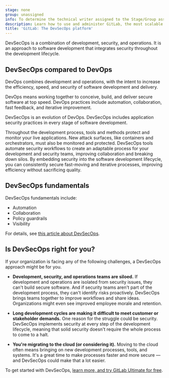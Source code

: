 ```yaml
---
stage: none
group: unassigned
info: To determine the technical writer assigned to the Stage/Group associated with this page, see https://handbook.gitlab.com/handbook/product/ux/technical-writing/#assignments
description: Learn how to use and administer GitLab, the most scalable Git-based fully integrated platform for software development.
title: 'GitLab: The DevSecOps platform'
---
```


DevSecOps is a combination of development, security, and operations.
It is an approach to software development that integrates security throughout the development lifecycle.

## DevSecOps compared to DevOps

DevOps combines development and operations, with the intent to increase the efficiency,
speed, and security of software development and delivery.

DevOps means working together to conceive, build, and deliver secure software at top speed.
DevOps practices include automation, collaboration, fast feedback, and iterative improvement.

DevSecOps is an evolution of DevOps. DevSecOps includes application security practices in every stage of software development.

Throughout the development process, tools and methods protect and monitor your live applications.
New attack surfaces, like containers and orchestrators, must also be monitored and protected.
DevSecOps tools automate security workflows to create an adaptable process for your development
and security teams, improving collaboration and breaking down silos.
By embedding security into the software development lifecycle, you can consistently secure fast-moving
and iterative processes, improving efficiency without sacrificing quality.

## DevSecOps fundamentals

DevSecOps fundamentals include:

- Automation
- Collaboration
- Policy guardrails
- Visibility

For details, see [this article about DevSecOps](https://about.gitlab.com/topics/devsecops/).

## Is DevSecOps right for you?

If your organization is facing any of the following challenges, a DevSecOps approach might be for you.

<!-- Do not delete the double spaces at the end of these lines. They improve the rendered view. -->

- **Development, security, and operations teams are siloed.**
  If development and operations are isolated from security issues,
  they can't build secure software. And if security teams aren't part of the development process,
  they can't identify risks proactively. DevSecOps brings teams together to improve workflows
  and share ideas. Organizations might even see improved employee morale and retention.

- **Long development cycles are making it difficult to meet customer or stakeholder demands.**
  One reason for the struggle could be security. DevSecOps implements security at every step of
  the development lifecycle, meaning that solid security doesn't require the whole process to come to a halt.

- **You're migrating to the cloud (or considering it).**
  Moving to the cloud often means bringing on new development processes, tools, and systems.
  It's a great time to make processes faster and more secure — and DevSecOps could make that a lot easier.

To get started with DevSecOps,
[learn more, and try GitLab Ultimate for free](https://about.gitlab.com/solutions/security-compliance/).
